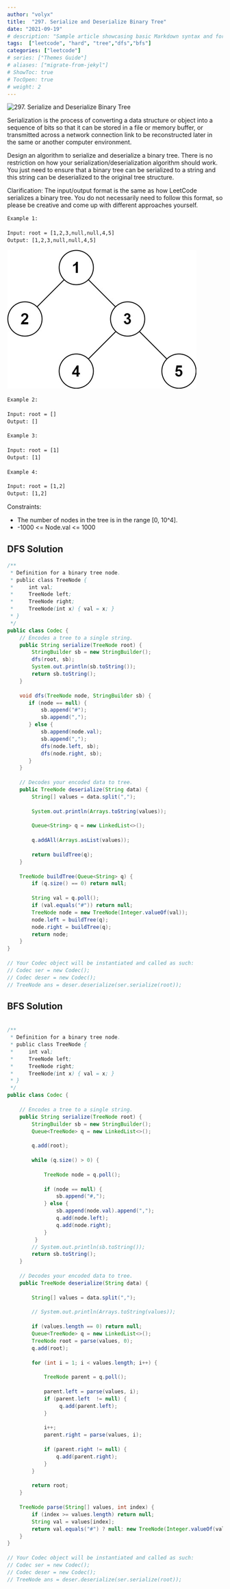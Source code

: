 ```yaml
---
author: "volyx"
title:  "297. Serialize and Deserialize Binary Tree"
date: "2021-09-19"
# description: "Sample article showcasing basic Markdown syntax and formatting for HTML elements."
tags:  ["leetcode", "hard", "tree","dfs","bfs"]
categories: ["leetcode"]
# series: ["Themes Guide"]
# aliases: ["migrate-from-jekyl"]
# ShowToc: true
# TocOpen: true
# weight: 2
---
```


![297. Serialize and Deserialize Binary Tree](https://leetcode.com/problems/serialize-and-deserialize-binary-tree)

Serialization is the process of converting a data structure or object into a sequence of bits so that it can be stored in a file or memory buffer, or transmitted across a network connection link to be reconstructed later in the same or another computer environment.

Design an algorithm to serialize and deserialize a binary tree. There is no restriction on how your serialization/deserialization algorithm should work. You just need to ensure that a binary tree can be serialized to a string and this string can be deserialized to the original tree structure.

Clarification: The input/output format is the same as how LeetCode serializes a binary tree. You do not necessarily need to follow this format, so please be creative and come up with different approaches yourself.

```txt
Example 1:

Input: root = [1,2,3,null,null,4,5]
Output: [1,2,3,null,null,4,5]
```

![ex1](/images/2021-09-19-tree-ex1.jpg)

```txt
Example 2:

Input: root = []
Output: []

Example 3:

Input: root = [1]
Output: [1]

Example 4:

Input: root = [1,2]
Output: [1,2]
```

Constraints:

- The number of nodes in the tree is in the range [0, 10^4].
- -1000 <= Node.val <= 1000

## DFS Solution

```java
/**
 * Definition for a binary tree node.
 * public class TreeNode {
 *     int val;
 *     TreeNode left;
 *     TreeNode right;
 *     TreeNode(int x) { val = x; }
 * }
 */
public class Codec {
    // Encodes a tree to a single string.
    public String serialize(TreeNode root) {
        StringBuilder sb = new StringBuilder();
        dfs(root, sb);
        System.out.println(sb.toString());
        return sb.toString();
    }
    
    void dfs(TreeNode node, StringBuilder sb) {
       if (node == null) {
           sb.append("#");
           sb.append(",");
       } else {
           sb.append(node.val);
           sb.append(",");
           dfs(node.left, sb);
           dfs(node.right, sb);
       }
    }

    // Decodes your encoded data to tree.
    public TreeNode deserialize(String data) {
        String[] values = data.split(",");
        
        System.out.println(Arrays.toString(values));

        Queue<String> q = new LinkedList<>();
        
        q.addAll(Arrays.asList(values));
        
        return buildTree(q);
    }
    
    TreeNode buildTree(Queue<String> q) {
        if (q.size() == 0) return null;
        
        String val = q.poll();
        if (val.equals("#")) return null;
        TreeNode node = new TreeNode(Integer.valueOf(val));
        node.left = buildTree(q);
        node.right = buildTree(q);
        return node;    
    }
}

// Your Codec object will be instantiated and called as such:
// Codec ser = new Codec();
// Codec deser = new Codec();
// TreeNode ans = deser.deserialize(ser.serialize(root));
```

## BFS Solution

```java

/**
 * Definition for a binary tree node.
 * public class TreeNode {
 *     int val;
 *     TreeNode left;
 *     TreeNode right;
 *     TreeNode(int x) { val = x; }
 * }
 */
public class Codec {

    // Encodes a tree to a single string.
    public String serialize(TreeNode root) {
        StringBuilder sb = new StringBuilder();
        Queue<TreeNode> q = new LinkedList<>();
        
        q.add(root);
        
        while (q.size() > 0) {
            
            TreeNode node = q.poll();
            
            if (node == null) {
                sb.append("#,");
            } else {
                sb.append(node.val).append(",");
                q.add(node.left);
                q.add(node.right);
            }
         }
        // System.out.println(sb.toString());
        return sb.toString();
    }

    // Decodes your encoded data to tree.
    public TreeNode deserialize(String data) {
        
        String[] values = data.split(",");
        
        // System.out.println(Arrays.toString(values));
        
        if (values.length == 0) return null;
        Queue<TreeNode> q = new LinkedList<>();
        TreeNode root = parse(values, 0);
        q.add(root);
        
        for (int i = 1; i < values.length; i++) {
                
            TreeNode parent = q.poll();
            
            parent.left = parse(values, i);
            if (parent.left  != null) {
                 q.add(parent.left);
            }
            
            i++;
            parent.right = parse(values, i);
            
            if (parent.right != null) {
                q.add(parent.right);
            }
        }

        return root;
    }
    
    TreeNode parse(String[] values, int index) {
        if (index >= values.length) return null;
        String val = values[index];
        return val.equals("#") ? null: new TreeNode(Integer.valueOf(val));
    }
}

// Your Codec object will be instantiated and called as such:
// Codec ser = new Codec();
// Codec deser = new Codec();
// TreeNode ans = deser.deserialize(ser.serialize(root));
```
